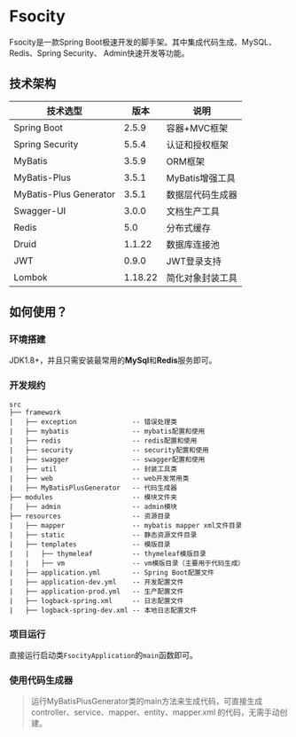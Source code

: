 # Fsocity 
Fsocity是一款Spring Boot极速开发的脚手架。其中集成代码生成、MySQL、Redis、Spring Security、
Admin快速开发等功能。

## 技术架构
| 技术选型                | 版本    | 说明             |
| ---------------------- | ------- | ---------------- |
| Spring Boot            | 2.5.9   | 容器+MVC框架     |
| Spring Security        | 5.5.4   | 认证和授权框架   |
| MyBatis                | 3.5.9   | ORM框架          |
| MyBatis-Plus           | 3.5.1   | MyBatis增强工具  |
| MyBatis-Plus Generator | 3.5.1   | 数据层代码生成器 |
| Swagger-UI             | 3.0.0   | 文档生产工具     |
| Redis                  | 5.0     | 分布式缓存       |
| Druid                  | 1.1.22  | 数据库连接池     |
| JWT                    | 0.9.0   | JWT登录支持      |
| Lombok                 | 1.18.22 | 简化对象封装工具 |

## 如何使用？

### 环境搭建
JDK1.8+，并且只需安装最常用的**MySql**和**Redis**服务即可。

### 开发规约
```text
src
├── framework
|   ├── exception              -- 错误处理类
|   ├── mybatis                -- mybatis配置和使用
|   ├── redis                  -- redis配置和使用
|   ├── security               -- security配置和使用
|   ├── swagger                -- swagger配置和使用
|   ├── util                   -- 封装工具类
|   ├── web                    -- web开发常用类
|   ├── MyBatisPlusGenerator   -- 代码生成器
├── modules                    -- 模块文件夹
|   ├── admin                  -- admin模块
├── resources                  -- 资源目录
|   ├── mapper                 -- mybatis mapper xml文件目录
|   ├── static                 -- 静态资源文件目录
|   ├── templates              -- 模版目录
|   |   ├── thymeleaf          -- thymeleaf模版目录
|   |   ├── vm                 -- vm模版目录（主要用于代码生成）
|   ├── application.yml        -- Spring Boot配置文件
|   ├── application-dev.yml    -- 开发配置文件
|   ├── application-prod.yml   -- 生产配置文件
|   ├── logback-spring.xml     -- 日志配置文件
|   ├── logback-spring-dev.xml -- 本地日志配置文件
```

### 项目运行
直接运行启动类`FsocityApplication`的`main`函数即可。

### 使用代码生成器
> 运行MyBatisPlusGenerator类的main方法来生成代码，可直接生成controller、service、mapper、entity、mapper.xml
的代码，无需手动创建。


